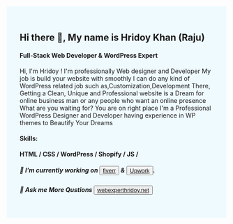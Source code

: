 <div style="background-color:#effaff; padding:30px;">
<h2>Hi there 👋, My name is Hridoy Khan (Raju)</h2>
<h4>Full-Stack Web Developer & WordPress Expert</h4>

<p>Hi, I'm Hridoy ! I'm professionally Web designer and Developer My job is build your website with smoothly I can do any kind of WordPress related job such as,Customization,Development There, Getting a Clean, Unique and Professional website is a Dream for online business man or any people who want an online presence What are you waiting for? You are on right place I'm a Professional WordPress Designer and Developer having experience in WP themes to Beautify Your Dreams</p>

<h4>Skills:</h4> 
<b>HTML / CSS / WordPress / Shopify / JS /</b>

<h5>🔭 I’m currently working on <button><a href="https://www.fiverr.com/hridoy_wp">fiverr</a></button> & <button><a href="https://upwork.com/freelancers/rajuk">Upwork</a></button>.</h5>
<h5>💬 Ask me More Qustions <button><a href="https://webexperthridoy.great-site.net/">webexperthridoy.net</a></button> </h5>
</div>

